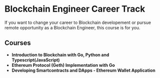 # Blockchain Engineer Career Track
If you want to change your career to Blockchain developement or pursue remote opportunity as a Blockchain Engineer, this course is for you. 

## Courses
- **Introduction to Blockchain with Go, Python and Typescript(JavaScript)**
- **Ethereum Protocol (Geth) Implementation with Go**
- **Developing Smartcontracts and DApps - Ethereum Wallet Application** 

